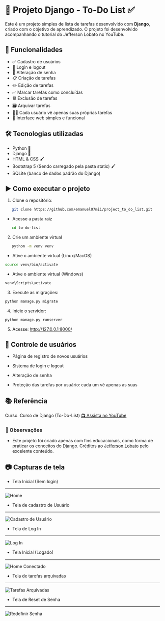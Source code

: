 # 📘 Projeto Django - To-Do List ✅
Este é um projeto simples de lista de tarefas desenvolvido com **Django**, criado com o objetivo de aprendizado. O projeto foi desenvolvido acompanhando o tutorial do Jefferson Lobato no YouTube.

## 🚀 Funcionalidades

- ✅ Cadastro de usuários
- 🔐 Login e logout
- 🔁 Alteração de senha
- 📋 Criação de tarefas
- ✏️ Edição de tarefas
- ✅ Marcar tarefas como concluídas
- 🗑️ Exclusão de tarefas
- 🗃️ Arquivar tarefas
- 🧑‍💻 Cada usuário vê apenas suas próprias tarefas
- 🎨 Interface web simples e funcional

## 🛠️ Tecnologias utilizadas

- Python 🐍
- Django 🧩
- HTML & CSS 🖌️
- Bootstrap 5 (Sendo carregado pela pasta static) 🖌️
- SQLite (banco de dados padrão do Django)

## ▶️ Como executar o projeto

1. Clone o repositório:
```bash
   git clone https://github.com/emanuel07mii/project_to_do_list.git
```
- Acesse a pasta raiz
```bash
   cd to-do-list
```
2. Crie um ambiente virtual
```bash
   python -m venv venv
```
- Ative o ambiente virtual (Linux/MacOS)
```bash
source venv/bin/activate
```
- Ative o ambiente virtual (Windows)
```bash
venv\Scripts\activate
```
3. Execute as migrações:
```bash
python manage.py migrate
```
4. Inicie o servidor:
```bash
python manage.py runserver
```
5. Acesse:
http://127.0.0.1:8000/

## 👤 Controle de usuários

- Página de registro de novos usuários

- Sistema de login e logout

- Alteração de senha

- Proteção das tarefas por usuário: cada um vê apenas as suas

## 📚 Referência

Curso: Curso de Django (To-Do-List) [📺 Assista no YouTube](https://youtu.be/AdkudhWWMoM?si=XDj3B9FWnEj8Vqij)

### 📌 Observações

- Este projeto foi criado apenas com fins educacionais, como forma de praticar os conceitos do Django.
Créditos ao [Jefferson Lobato](https://www.youtube.com/@JeffersonLobato) pelo excelente conteúdo.

## 📷 Capturas de tela

- Tela Inicial (Sem login)
---
![Home](https://i.postimg.cc/PrrWt70n/inicial-deslogado.png)

- Tela de cadastro de Usuário
---
![Cadastro de Usuário](https://i.postimg.cc/qqQ2schF/registar.png)

- Tela de Log In
---
![Log In](https://i.postimg.cc/SKGGmzkD/login.png)

- Tela Inicial (Logado)
---
![Home Conectado](https://i.imgur.com/bg9DLl7.png)

- Tela de tarefas arquivadas
---
![Tarefas Arquivadas](https://i.imgur.com/Z7EEALK.png)

- Tela de Reset de Senha
---
![Redefinir Senha](https://i.postimg.cc/fbXX2QSm/reset-senha.png)

